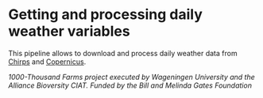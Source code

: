 # Getting and processing daily weather variables

This pipeline allows to download and process daily weather data from [Chirps](https://www.chc.ucsb.edu/data/chirps) and [Copernicus](https://cds.climate.copernicus.eu/cdsapp#!/dataset/sis-agrometeorological-indicators?tab=overview). 

*1000-Thousand Farms project executed by Wageningen University and the Alliance Bioversity CIAT. Funded by the Bill and Melinda Gates Foundation*

